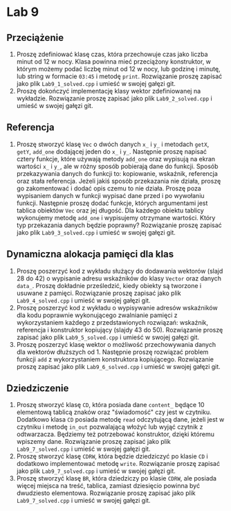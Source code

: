 # Lab 9

## Przeciążenie

1. Proszę zdefiniować klasę czas, która przechowuje czas jako liczba minut od 12 w nocy. Klasa powinna mieć przeciążony konstruktor, w którym możemy podać liczbę minut od 12 w nocy, lub godzinę i minutę, lub string w formacie `03:45` i metodę `print`. Rozwiązanie proszę zapisać jako plik `Lab9_1_solved.cpp` i umieść w swojej gałęzi git.
1. Proszę dokończyć implementację klasy wektor zdefiniowanej na wykładzie. Rozwiązanie proszę zapisać jako plik `Lab9_2_solved.cpp` i umieść w swojej gałęzi git.

## Referencja

1. Proszę stworzyć klasę `Vec` o dwóch danych `x_` i `y_` i metodach `getX`, `getY`, `add_one` dodającej jeden do `x_` i `y_`. Następnie proszę napisać cztery funkcje, które używają metody `add_one` oraz wypisują na ekran wartości `x_` i `y_`, ale w różny sposób pobierają dane do funkcji. Sposób przekazywania danych do funkcji to: kopiowanie, wskaźnik, referencja oraz stała referencja. Jeżeli jakiś sposób przekazania nie działa, proszę go zakomentować i dodać opis czemu to nie działa. Proszę poza wypisaniem danych w funkcji wypisać dane przed i po wywołaniu funkcji. Następnie proszę dodać funkcje, których argumentami jest tablica obiektów `Vec` oraz jej długość. Dla każdego obiektu tablicy wykonujemy metodę `add_one` i wypisujemy otrzymane wartości. Który typ przekazania danych będzie poprawny? Rozwiązanie proszę zapisać jako plik `Lab9_3_solved.cpp` i umieść w swojej gałęzi git.

## Dynamiczna alokacja pamięci dla klas

1. Proszę poszerzyć kod z wykładu służący do dodawania wektorów (slajd 28 do 42) o wypisanie adresu wskaźników do klasy `Vector` oraz danych `data_`. Proszę dokładnie prześledzić, kiedy obiekty są tworzone i usuwane z pamięci. Rozwiązanie proszę zapisać jako plik `Lab9_4_solved.cpp` i umieść w swojej gałęzi git.
1. Proszę poszerzyć kod z wykładu o wypisywanie adresów wskaźników dla kodu poprawnie wykonującego zwalnianie pamięci z wykorzystaniem każdego z przedstawionych rozwiązań: wskaźnik, referencja i konstruktor kopiujący (slajdy 43 do 50). Rozwiązanie proszę zapisać jako plik `Lab9_5_solved.cpp` i umieść w swojej gałęzi git.
1. Proszę poszerzyć klasę wektor o możliwość przechowywania danych dla wektorów dłuższych od 1. Następnie proszę rozwiązać problem funkcji `add` z wykorzystaniem konstruktora kopiującego. Rozwiązanie proszę zapisać jako plik `Lab9_6_solved.cpp` i umieść w swojej gałęzi git.

## Dziedziczenie

1. Proszę stworzyć klasę `CD`, która posiada dane `content_` będące 10 elementową tablicą znaków oraz "świadomość" czy jest w czytniku. Dodatkowo klasa `CD` posiada metodę `read` odczytującą dane, jeżeli jest w czytniku i metodę `in_out` pozwalającą włożyć lub wyjąć czytnik z odtwarzacza. Będziemy też potrzebować konstruktor, dzięki któremu wpiszemy dane. Rozwiązanie proszę zapisać jako plik `Lab9_7_solved.cpp` i umieść w swojej gałęzi git.
1. Proszę stworzyć klasę `CDRW`, która będzie dziedziczyć po klasie `CD` i dodatkowo implementować metodę `write`. Rozwiązanie proszę zapisać jako plik `Lab9_7_solved.cpp` i umieść w swojej gałęzi git.
1. Proszę stworzyć klasę `BR`, która dziedziczy po klasie `CDRW`, ale posiada więcej miejsca na treść, tablica, zamiast dziesięcio powinna być dwudziesto elementowa. Rozwiązanie proszę zapisać jako plik `Lab9_7_solved.cpp` i umieść w swojej gałęzi git.